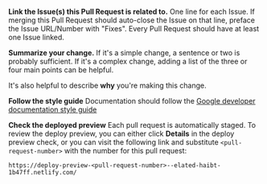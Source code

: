 **Link the Issue(s) this Pull Request is related to.**
One line for each Issue. If merging this Pull Request should auto-close the Issue on that line,
preface the Issue URL/Number with "Fixes". Every Pull Request should have at least one Issue
linked.

**Summarize your change.**
If it's a simple change, a sentence or two is probably sufficient. If it's a complex change,
adding a list of the three or four main points can be helpful.

It's also helpful to describe **why** you're making this change.

**Follow the style guide**
Documentation should follow the
[Google developer documentation style guide](https://developers.google.com/style)

**Check the deployed preview**
Each pull request is automatically staged. To review the deploy preview,
you can either click **Details** in the deploy preview check, or you can
visit the following link and substitute `<pull-request-number>` with the
number for this pull request:

```shell
https://deploy-preview-<pull-request-number>--elated-haibt-1b47ff.netlify.com/
```

<!--
For a step-by-step list to walk you through the pull request process, see
https://www.opencue.io/contributing/.
-->
